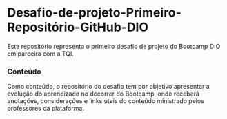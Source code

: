 # Desafio-de-projeto-Primeiro-Repositório-GitHub-DIO
Este repositório representa o primeiro desafio de projeto do Bootcamp DIO em parceira com a TQI. 
### Conteúdo
Como conteúdo, o repositório do desafio tem por objetivo apresentar a evolução do aprendizado no decorrer do Bootcamp, onde receberá anotações, considerações e links úteis do conteúdo ministrado pelos professores da plataforma.
